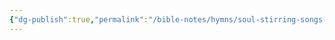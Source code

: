 ```yaml
---
{"dg-publish":true,"permalink":"/bible-notes/hymns/soul-stirring-songs-and-hymns/caught-up-together/","title":"Caught Up Together"}
---
```




